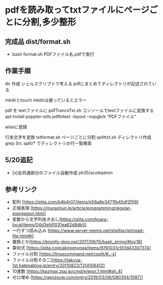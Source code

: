 # pdfを読み取ってtxtファイルにページごとに分割,多少整形

## 完成品 dist/format.sh

- bash format.sh PDFファイル名.pdfで実行
## 作業手順
dir 作成
シェルスクリプトで考える
pdfにまとめてディレクトリが記述されている

mkdirとtouch
mkdirは被っているとエラー

pdf を textファイルに pdfTranceTxt.sh
コンソールでtextファイルに変換する
apt install poppler-utils
pdftotext -layout -nopgbrk "PDFファイル"

ailasに登録

行末文字を変換 txtformat.sh
ページごとに分割 splittxt.sh
ディレクトリ作成 grep Src split/*
でディレクトリの行一覧検索
## 5/20追記
- [x]全共通部分のファイル自動作成 ph35/scottadmin

## 参考リンク
- 配列 [https://qiita.com/b4b4r07/items/e56a8e3471fb45df2f59]
- 正規表現 [https://murashun.jp/article/programming/regular-expression.html]
- 変数から文字列抜き出し[https://qiita.com/koara-local/items/04d3efd1031ea62d8db5]
- 一行ずつ読み込み [https://www.server-memo.net/shellscript/read-file.html#i]
- 置換とか[https://bioinfo-dojo.net/2017/09/15/bash_string/#toc18]
- 算術式 [https://qiita.com/akinomyoga/items/9761031c551d43307374]
- ファイル分割 [https://linuxcommand.net/csplit/#_-s]
- ファイル分割その二[https://takuya-1st.hatenablog.jp/entry/20110823/1314108412]
- 10進数 [https://kazmax.zpp.jp/cmd/e/expr.1.html#ah_4]
- ゼロ埋め [https://genzouw.com/entry/2019/03/06/080354/1087/]



